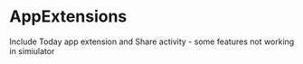 # AppExtensions
Include Today app extension and Share activity - some features not working in simiulator
